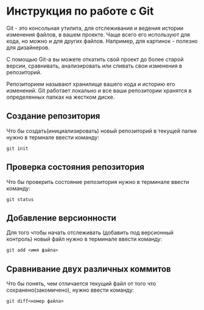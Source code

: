 # Инструкция по работе с Git

Git - это консольная утилита, для отслеживания и ведения истории изменения файлов, в вашем проекте. Чаще всего его используют для кода, но можно и для других файлов. Например, для картинок - полезно для дизайнеров.

С помощью Git-a вы можете откатить свой проект до более старой версии, сравнивать, анализировать или сливать свои изменения в репозиторий.

Репозиторием называют хранилище вашего кода и историю его изменений. Git работает локально и все ваши репозитории хранятся в определенных папках на жестком диске.

## Создание репозитория

Что бы создать(инициализировать) новый репозиторий в текущей папке нужно в термнале ввести команду:

    git init

## Проверка состояния репозитория

Что бы проверить состояние репозитория нужно в терминале ввести команду:

    git status

## Добавление версионности

Для того чтобы начать отслеживать (добавить под версионный контроль) новый файл нужно в терминале ввести команду:

    git add <имя файла>

## Сравнивание двух различных коммитов

Что бы понять, чем отличается текущий файл от того что сохранено(закомичено), нужно ввести команду:

    git diff<номер файла>